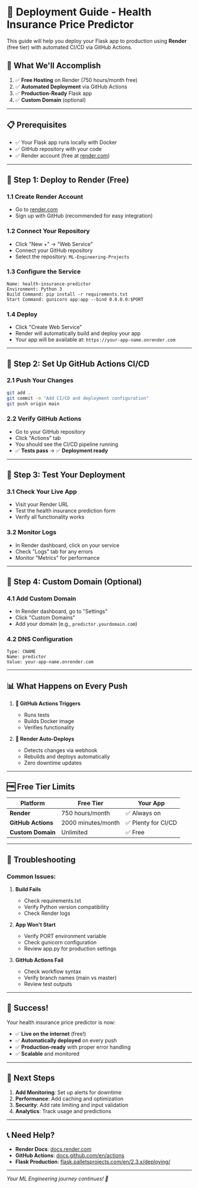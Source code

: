 # 🚀 Deployment Guide - Health Insurance Price Predictor

This guide will help you deploy your Flask app to production using **Render** (free tier) with automated CI/CD via GitHub Actions.

## 🎯 **What We'll Accomplish**

1. ✅ **Free Hosting** on Render (750 hours/month free)
2. ✅ **Automated Deployment** via GitHub Actions
3. ✅ **Production-Ready** Flask app
4. ✅ **Custom Domain** (optional)

---

## 📋 **Prerequisites**

- ✅ Your Flask app runs locally with Docker
- ✅ GitHub repository with your code
- ✅ Render account (free at [render.com](https://render.com))

---

## 🚀 **Step 1: Deploy to Render (Free)**

### **1.1 Create Render Account**
- Go to [render.com](https://render.com)
- Sign up with GitHub (recommended for easy integration)

### **1.2 Connect Your Repository**
- Click "New +" → "Web Service"
- Connect your GitHub repository
- Select the repository: `ML-Engineering-Projects`

### **1.3 Configure the Service**
```
Name: health-insurance-predictor
Environment: Python 3
Build Command: pip install -r requirements.txt
Start Command: gunicorn app:app --bind 0.0.0.0:$PORT
```

### **1.4 Deploy**
- Click "Create Web Service"
- Render will automatically build and deploy your app
- Your app will be available at: `https://your-app-name.onrender.com`

---

## 🔄 **Step 2: Set Up GitHub Actions CI/CD**

### **2.1 Push Your Changes**
```bash
git add .
git commit -m "Add CI/CD and deployment configuration"
git push origin main
```

### **2.2 Verify GitHub Actions**
- Go to your GitHub repository
- Click "Actions" tab
- You should see the CI/CD pipeline running
- ✅ **Tests pass** → ✅ **Deployment ready**

---

## 🧪 **Step 3: Test Your Deployment**

### **3.1 Check Your Live App**
- Visit your Render URL
- Test the health insurance prediction form
- Verify all functionality works

### **3.2 Monitor Logs**
- In Render dashboard, click on your service
- Check "Logs" tab for any errors
- Monitor "Metrics" for performance

---

## 🔧 **Step 4: Custom Domain (Optional)**

### **4.1 Add Custom Domain**
- In Render dashboard, go to "Settings"
- Click "Custom Domains"
- Add your domain (e.g., `predictor.yourdomain.com`)

### **4.2 DNS Configuration**
```
Type: CNAME
Name: predictor
Value: your-app-name.onrender.com
```

---

## 📊 **What Happens on Every Push**

1. **🔄 GitHub Actions Triggers**
   - Runs tests
   - Builds Docker image
   - Verifies functionality

2. **🚀 Render Auto-Deploys**
   - Detects changes via webhook
   - Rebuilds and deploys automatically
   - Zero downtime updates

---

## 🆓 **Free Tier Limits**

| Platform | Free Tier | Your App |
|----------|-----------|----------|
| **Render** | 750 hours/month | ✅ Always on |
| **GitHub Actions** | 2000 minutes/month | ✅ Plenty for CI/CD |
| **Custom Domain** | Unlimited | ✅ Free |

---

## 🐛 **Troubleshooting**

### **Common Issues:**

1. **Build Fails**
   - Check requirements.txt
   - Verify Python version compatibility
   - Check Render logs

2. **App Won't Start**
   - Verify PORT environment variable
   - Check gunicorn configuration
   - Review app.py for production settings

3. **GitHub Actions Fail**
   - Check workflow syntax
   - Verify branch names (main vs master)
   - Review test outputs

---

## 🎉 **Success!**

Your health insurance price predictor is now:
- ✅ **Live on the internet** (free!)
- ✅ **Automatically deployed** on every push
- ✅ **Production-ready** with proper error handling
- ✅ **Scalable** and monitored

---

## 🔗 **Next Steps**

1. **Add Monitoring**: Set up alerts for downtime
2. **Performance**: Add caching and optimization
3. **Security**: Add rate limiting and input validation
4. **Analytics**: Track usage and predictions

---

## 📞 **Need Help?**

- **Render Docs**: [docs.render.com](https://docs.render.com)
- **GitHub Actions**: [docs.github.com/en/actions](https://docs.github.com/en/actions)
- **Flask Production**: [flask.palletsprojects.com/en/2.3.x/deploying/](https://flask.palletsprojects.com/en/2.3.x/deploying/)

---

*Your ML Engineering journey continues! 🚀*
